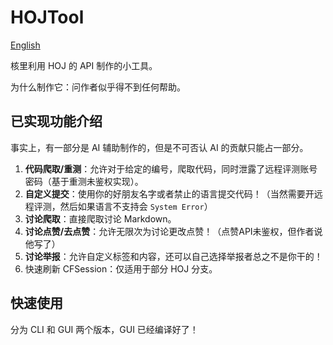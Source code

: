 # HOJTool

[English](https://github.com/longStone2024/HOJTool/blob/main/README.en.md)

核里利用 HOJ 的 API 制作的小工具。

为什么制作它：问作者似乎得不到任何帮助。

## 已实现功能介绍
事实上，有一部分是 AI 辅助制作的，但是不可否认 AI 的贡献只能占一部分。
1. **代码爬取/重测**：允许对于给定的编号，爬取代码，同时泄露了远程评测账号密码（基于重测未鉴权实现）。
1. **自定义提交**：使用你的好朋友名字或者禁止的语言提交代码！（当然需要开远程评测，然后如果语言不支持会 `System Error`）
2. **讨论爬取**：直接爬取讨论 Markdown。
3. **讨论点赞/去点赞**：允许无限次为讨论更改点赞！（点赞API未鉴权，但作者说他写了）
4. **讨论举报**：允许自定义标签和内容，还可以自己选择举报者总之不是你干的！
5. 快速刷新 CFSession：仅适用于部分 HOJ 分支。

## 快速使用
分为 CLI 和 GUI 两个版本，GUI 已经编译好了！
